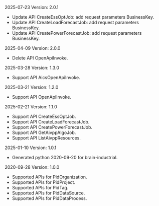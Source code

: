 2025-07-23 Version: 2.0.1
- Update API CreateEssOptJob: add request parameters BusinessKey.
- Update API CreateLoadForecastJob: add request parameters BusinessKey.
- Update API CreatePowerForecastJob: add request parameters BusinessKey.


2025-04-09 Version: 2.0.0
- Delete API OpenApiInvoke.


2025-03-28 Version: 1.3.0
- Support API AicsOpenApiInvoke.


2025-03-21 Version: 1.2.0
- Support API OpenApiInvoke.


2025-02-21 Version: 1.1.0
- Support API CreateEssOptJob.
- Support API CreateLoadForecastJob.
- Support API CreatePowerForecastJob.
- Support API GetAivppAlgoJob.
- Support API ListAivppResources.


2025-01-10 Version: 1.0.1
- Generated python 2020-09-20 for brain-industrial.

2020-09-28 Version: 1.0.0
- Supported APIs for PidOrganization.
- Supported APIs for PidProject.
- Supported APIs for PidTag.
- Supported APIs for PidDataSource.
- Supported APIs for PidDataProcess.


